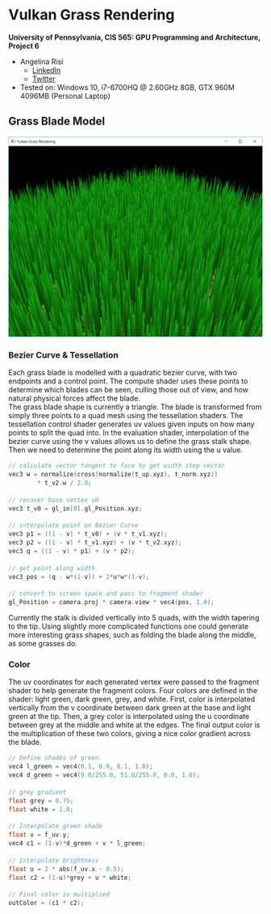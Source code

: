 Vulkan Grass Rendering
======================

**University of Pennsylvania, CIS 565: GPU Programming and Architecture, Project 6**

* Angelina Risi
  * [LinkedIn](www.linkedin.com/in/angelina-risi)
  * [Twitter](https://twitter.com/Angelina_Risi)
* Tested on: Windows 10, i7-6700HQ @ 2.60GHz 8GB, GTX 960M 4096MB (Personal Laptop)
   
   
## Grass Blade Model  
  
![Grass Blades](img/SomethingPrettier.PNG)
  
### Bezier Curve & Tessellation  
  
Each grass blade is modelled with a quadratic bezier curve, with two endpoints and a control point. The compute shader uses these points to determine which blades can be seen, culling those out of view, and how natural physical forces affect the blade.  
The grass blade shape is currently a triangle. The blade is transformed from simply three points to a quad mesh using the tessellation shaders. The tessellation control shader generates uv values given inputs on how many points to split the quad into. In the evaluation shader, interpolation of the bezier curve using the v values allows us to define the  grass stalk shape. Then we need to determine the point along its width using the u value.  
```cpp
// calculate vector tangent to face to get width step vector
vec3 w = normalize(cross(normalize(t_up.xyz), t_norm.xyz)) 
        * t_v2.w / 2.0;

// recover base vertex v0
vec3 t_v0 = gl_in[0].gl_Position.xyz;

// interpolate point on Bezier Curve
vec3 p1 = ((1 - v) * t_v0) + (v * t_v1.xyz);
vec3 p2 = ((1 - v) * t_v1.xyz) + (v * t_v2.xyz);
vec3 q = ((1 - v) * p1) + (v * p2);

// get point along width
vec3 pos = (q - w*(1-v)) + 2*u*w*(1-v);

// convert to screen space and pass to fragment shader
gl_Position = camera.proj * camera.view * vec4(pos, 1.0);
```
Currently the stalk is divided vertically into 5 quads, with the width tapering to the tip. Using slightly more complicated functions one could generate more interesting grass shapes, such as folding the blade along the middle, as some grasses do.  
  
### Color  
  
The uv coordinates for each generated vertex were passed to the fragment shader to help generate the fragment colors. Four colors are defined in the shader: light green, dark green, grey, and white. First, color is interpolated vertically from the v coordinate between dark green at the base and light green at the tip. Then, a grey color is interpolated using the u coordinate between grey at the middle and white at the edges. The final output color is the multiplication of these two colors, giving a nice color gradient across the blade.  
```cpp
// Define shades of green
vec4 l_green = vec4(0.1, 0.9, 0.1, 1.0);
vec4 d_green = vec4(9.0/255.0, 51.0/255.0, 0.0, 1.0);

// grey gradient
float grey = 0.75;
float white = 1.0;

// Interpolate green shade
float v = f_uv.y;
vec4 c1 = (1-v)*d_green + v * l_green;

// Interpolate brightness
float u = 2 * abs(f_uv.x - 0.5);
float c2 = (1-u)*grey + u * white;

// Final color is multiplied
outColor = (c1 * c2);
```
  
    
  
